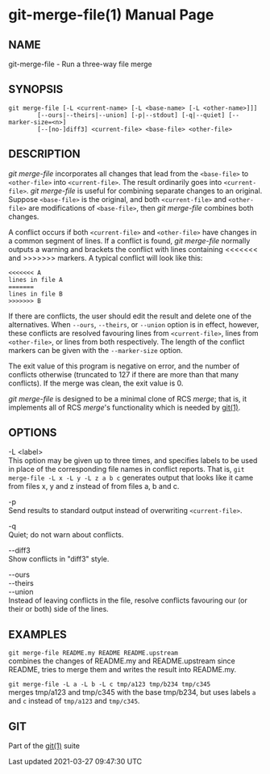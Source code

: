 # git-merge-file(1) Manual Page

## NAME

git-merge-file - Run a three-way file merge

## SYNOPSIS

    git merge-file [-L <current-name> [-L <base-name> [-L <other-name>]]]
            [--ours|--theirs|--union] [-p|--stdout] [-q|--quiet] [--marker-size=<n>]
            [--[no-]diff3] <current-file> <base-file> <other-file>

## DESCRIPTION

_git merge-file_ incorporates all changes that lead from the `<base-file>` to `<other-file>` into `<current-file>`. The result ordinarily goes into `<current-file>`. _git merge-file_ is useful for combining separate changes to an original. Suppose `<base-file>` is the original, and both `<current-file>` and `<other-file>` are modifications of `<base-file>`, then _git merge-file_ combines both changes.

A conflict occurs if both `<current-file>` and `<other-file>` have changes in a common segment of lines. If a conflict is found, _git merge-file_ normally outputs a warning and brackets the conflict with lines containing &lt;&lt;&lt;&lt;&lt;&lt;&lt; and &gt;&gt;&gt;&gt;&gt;&gt;&gt; markers. A typical conflict will look like this:

    <<<<<<< A
    lines in file A
    =======
    lines in file B
    >>>>>>> B

If there are conflicts, the user should edit the result and delete one of the alternatives. When `--ours`, `--theirs`, or `--union` option is in effect, however, these conflicts are resolved favouring lines from `<current-file>`, lines from `<other-file>`, or lines from both respectively. The length of the conflict markers can be given with the `--marker-size` option.

The exit value of this program is negative on error, and the number of conflicts otherwise (truncated to 127 if there are more than that many conflicts). If the merge was clean, the exit value is 0.

_git merge-file_ is designed to be a minimal clone of RCS _merge_; that is, it implements all of RCS _merge_'s functionality which is needed by [git(1)](git.html).

## OPTIONS

-L &lt;label&gt;  
This option may be given up to three times, and specifies labels to be used in place of the corresponding file names in conflict reports. That is, `git merge-file -L x -L y -L z a b c` generates output that looks like it came from files x, y and z instead of from files a, b and c.

-p  
Send results to standard output instead of overwriting `<current-file>`.

-q  
Quiet; do not warn about conflicts.

--diff3  
Show conflicts in "diff3" style.

--ours  
--theirs  
--union  
Instead of leaving conflicts in the file, resolve conflicts favouring our (or their or both) side of the lines.

## EXAMPLES

`git merge-file README.my README README.upstream`  
combines the changes of README.my and README.upstream since README, tries to merge them and writes the result into README.my.

`git merge-file -L a -L b -L c tmp/a123 tmp/b234 tmp/c345`  
merges tmp/a123 and tmp/c345 with the base tmp/b234, but uses labels `a` and `c` instead of `tmp/a123` and `tmp/c345`.

## GIT

Part of the [git(1)](git.html) suite

Last updated 2021-03-27 09:47:30 UTC
